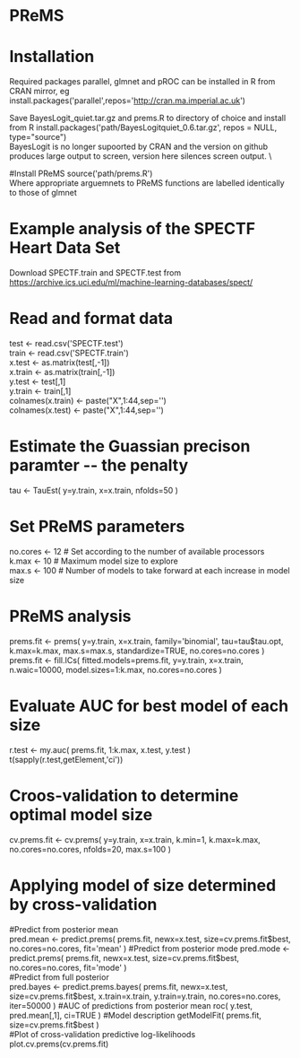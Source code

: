 # PReMS
# Installation
Required packages parallel, glmnet and pROC can be installed in R from CRAN mirror, eg \
install.packages('parallel',repos='http://cran.ma.imperial.ac.uk')

Save BayesLogit_quiet.tar.gz and prems.R to directory of choice and install from R
install.packages('path/BayesLogitquiet_0.6.tar.gz', repos = NULL, type="source")  
BayesLogit is no longer supoorted by CRAN and the version on github produces large output to screen, version here silences screen output. \

#Install PReMS
source('path/prems.R')  \
Where appropriate arguemnets to PReMS functions are labelled identically to those of glmnet

# Example analysis of the SPECTF Heart Data Set
Download SPECTF.train and SPECTF.test from https://archive.ics.uci.edu/ml/machine-learning-databases/spect/

# Read and format data
test <- read.csv('SPECTF.test')  
train <- read.csv('SPECTF.train')  
x.test <- as.matrix(test[,-1])  
x.train <- as.matrix(train[,-1])  
y.test <- test[,1]  
y.train <- train[,1]  
colnames(x.train) <- paste("X",1:44,sep='')  
colnames(x.test) <- paste("X",1:44,sep='')  

# Estimate the Guassian precison paramter -- the penalty
tau <-  TauEst(  y=y.train, x=x.train, nfolds=50 )

# Set PReMS parameters
no.cores <- 12 # Set according to the number of available processors  
k.max <- 10 # Maximum model size to explore  
max.s <- 100 # Number of models to take forward at each increase in model size  

# PReMS analysis
prems.fit <- prems( y=y.train, x=x.train, family='binomial', tau=tau$tau.opt, k.max=k.max, max.s=max.s, standardize=TRUE, no.cores=no.cores )  
prems.fit <- fill.ICs( fitted.models=prems.fit, y=y.train, x=x.train, n.waic=10000, model.sizes=1:k.max, no.cores=no.cores )

# Evaluate AUC for best model of each size
r.test <- my.auc( prems.fit, 1:k.max, x.test, y.test )  
t(sapply(r.test,getElement,'ci'))

# Croos-validation to determine optimal model size
cv.prems.fit <- cv.prems( y=y.train, x=x.train, k.min=1, k.max=k.max, no.cores=no.cores, nfolds=20, max.s=100 )

# Applying model of size determined by cross-validation
#Predict from posterior mean  
pred.mean <- predict.prems( prems.fit, newx=x.test, size=cv.prems.fit$best, no.cores=no.cores, fit='mean' )  
#Predict from posterior mode  
pred.mode <- predict.prems( prems.fit, newx=x.test, size=cv.prems.fit$best, no.cores=no.cores, fit='mode' )  
#Predict from full posterior  
pred.bayes <- predict.prems.bayes( prems.fit, newx=x.test, size=cv.prems.fit$best, x.train=x.train, y.train=y.train, no.cores=no.cores, iter=50000 )  
#AUC of predictions from posterior mean  
roc( y.test, pred.mean[,1], ci=TRUE )  
#Model description  
getModelFit( prems.fit, size=cv.prems.fit$best )  
#Plot of cross-validation predictive log-likelihoods  
plot.cv.prems(cv.prems.fit)
